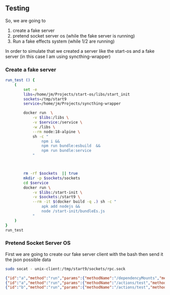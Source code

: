 ## Testing

So, we are going to

1. create a fake server
2. pretend socket server os (while the fake server is running)
3. Run a fake effects system (while 1/2 are running)

In order to simulate that we created a server like the start-os and
a fake server (in this case I am using syncthing-wrapper)

### Create a fake server

```bash
run_test () {
    (
        set -e
        libs=/home/jm/Projects/start-os/libs/start_init
        sockets=/tmp/start9
        service=/home/jm/Projects/syncthing-wrapper

        docker run  \
            -v $libs:/libs \
            -v $service:/service \
            -w /libs \
            --rm node:18-alpine \
            sh -c "
                npm i &&
                npm run bundle:esbuild  &&
                npm run bundle:service
            "



        rm -rf $sockets  || true
        mkdir -p $sockets/sockets
        cd $service
        docker run \
            -v $libs:/start-init \
            -v $sockets:/start9 \
            --rm -it $(docker build -q .) sh -c "
                apk add nodejs &&
                node /start-init/bundleEs.js
            "
    )
}
run_test
```

### Pretend Socket Server OS

First we are going to create our fake server client with the bash then send it the json possible data

```bash
sudo socat - unix-client:/tmp/start9/sockets/rpc.sock
```

<!-- prettier-ignore -->
```json
{"id":"a","method":"run","params":{"methodName":"/dependencyMounts","methodArgs":[]}}
{"id":"a","method":"run","params":{"methodName":"/actions/test","methodArgs":{"input":{"id": 1}}}}
{"id":"b","method":"run","params":{"methodName":"/actions/test","methodArgs":{"id": 1}}}

```
